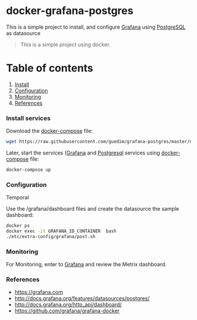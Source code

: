 # docker-grafana-postgres

This is a simple project to install, and configure [Grafana](http://grafana.com) using [PostgreSQL](https://www.postgresql.org) as datasource

> This is a simple project using docker.

# Table of contents
1. [Install](#install)
2. [Configuration](#configuration)
3. [Monitoring](#monitoring)
4. [References](#references)


### Install services<a name="install"></a>

Download the [docker-compose](https://docs.docker.com/compose/) file:

```sh
wget https://raw.githubusercontent.com/guedim/grafana-postgres/master/docker-compose.yml
```

Later, start the services ([Grafana](http://grafana.com) and [Postgresql](https://www.postgresql.org) services using [docker-compose](https://docs.docker.com/compose/) file:
```sh
docker-compose up
```

### Configuration<a name="configuration"></a>

Temporal

Use the /grafana/dashboard files and create the datasource the sample dashboard:

```sh
docker ps
docker exec -it GRAFANA_ID_CONTAINER  bash
./etc/extra-config/grafana/post.sh
```


### Monitoring<a name="monitoring"></a>

For Monitoring, enter to [Grafana](http://grafana.com) and review the Metrix dashboard.

### References<a name="references"></a>

* https://grafana.com
* http://docs.grafana.org/features/datasources/postgres/
* http://docs.grafana.org/http_api/dashboard/
* https://github.com/grafana/grafana-docker
